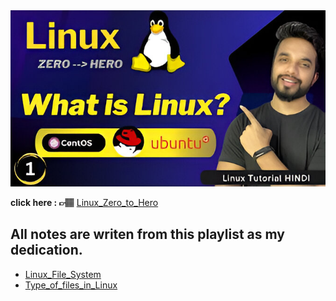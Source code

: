 <img src="hqdefault.jpg" width="700" title="image" >

__click here : 👉🏽__ [Linux_Zero_to_Hero](https://www.youtube.com/playlist?list=PL0tP8lerTbX3eUtBFS0Ir4_aFqKuXWjYZ)  


## All notes are writen from this playlist as my dedication.

- [Linux_File_System](https://github.com/2aman-0x/Linux_file_system/tree/main)
- [Type_of_files_in_Linux](https://github.com/2aman-0x/Type_of_Files_in_Linux)

